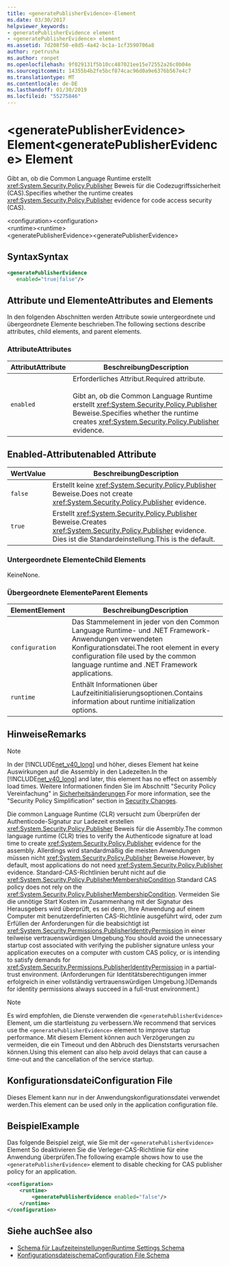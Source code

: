 ```yaml
---
title: <generatePublisherEvidence>-Element
ms.date: 03/30/2017
helpviewer_keywords:
- generatePublisherEvidence element
- <generatePublisherEvidence> element
ms.assetid: 7d208f50-e8d5-4a42-bc1a-1cf3590706a8
author: rpetrusha
ms.author: ronpet
ms.openlocfilehash: 9f029131f5b10cc487021ee15e72552a26c0b04e
ms.sourcegitcommit: 14355b4b2fe5bcf874cac96d0a9e6376b567e4c7
ms.translationtype: MT
ms.contentlocale: de-DE
ms.lasthandoff: 01/30/2019
ms.locfileid: "55275846"
---
```

# <a name="generatepublisherevidence-element"></a><span data-ttu-id="42ebd-102">\<generatePublisherEvidence> Element</span><span class="sxs-lookup"><span data-stu-id="42ebd-102">\<generatePublisherEvidence> Element</span></span>
<span data-ttu-id="42ebd-103">Gibt an, ob die Common Language Runtime erstellt <xref:System.Security.Policy.Publisher> Beweis für die Codezugriffssicherheit (CAS).</span><span class="sxs-lookup"><span data-stu-id="42ebd-103">Specifies whether the runtime creates <xref:System.Security.Policy.Publisher> evidence for code access security (CAS).</span></span>  
  
 <span data-ttu-id="42ebd-104">\<configuration></span><span class="sxs-lookup"><span data-stu-id="42ebd-104">\<configuration></span></span>  
<span data-ttu-id="42ebd-105">\<runtime></span><span class="sxs-lookup"><span data-stu-id="42ebd-105">\<runtime></span></span>  
<span data-ttu-id="42ebd-106">\<generatePublisherEvidence></span><span class="sxs-lookup"><span data-stu-id="42ebd-106">\<generatePublisherEvidence></span></span>  
  
## <a name="syntax"></a><span data-ttu-id="42ebd-107">Syntax</span><span class="sxs-lookup"><span data-stu-id="42ebd-107">Syntax</span></span>  
  
```xml  
<generatePublisherEvidence    
   enabled="true|false"/>  
```  
  
## <a name="attributes-and-elements"></a><span data-ttu-id="42ebd-108">Attribute und Elemente</span><span class="sxs-lookup"><span data-stu-id="42ebd-108">Attributes and Elements</span></span>  
 <span data-ttu-id="42ebd-109">In den folgenden Abschnitten werden Attribute sowie untergeordnete und übergeordnete Elemente beschrieben.</span><span class="sxs-lookup"><span data-stu-id="42ebd-109">The following sections describe attributes, child elements, and parent elements.</span></span>  
  
### <a name="attributes"></a><span data-ttu-id="42ebd-110">Attribute</span><span class="sxs-lookup"><span data-stu-id="42ebd-110">Attributes</span></span>  
  
|<span data-ttu-id="42ebd-111">Attribut</span><span class="sxs-lookup"><span data-stu-id="42ebd-111">Attribute</span></span>|<span data-ttu-id="42ebd-112">Beschreibung</span><span class="sxs-lookup"><span data-stu-id="42ebd-112">Description</span></span>|  
|---------------|-----------------|  
|`enabled`|<span data-ttu-id="42ebd-113">Erforderliches Attribut.</span><span class="sxs-lookup"><span data-stu-id="42ebd-113">Required attribute.</span></span><br /><br /> <span data-ttu-id="42ebd-114">Gibt an, ob die Common Language Runtime erstellt <xref:System.Security.Policy.Publisher> Beweise.</span><span class="sxs-lookup"><span data-stu-id="42ebd-114">Specifies whether the runtime creates <xref:System.Security.Policy.Publisher> evidence.</span></span>|  
  
## <a name="enabled-attribute"></a><span data-ttu-id="42ebd-115">Enabled-Attribut</span><span class="sxs-lookup"><span data-stu-id="42ebd-115">enabled Attribute</span></span>  
  
|<span data-ttu-id="42ebd-116">Wert</span><span class="sxs-lookup"><span data-stu-id="42ebd-116">Value</span></span>|<span data-ttu-id="42ebd-117">Beschreibung</span><span class="sxs-lookup"><span data-stu-id="42ebd-117">Description</span></span>|  
|-----------|-----------------|  
|`false`|<span data-ttu-id="42ebd-118">Erstellt keine <xref:System.Security.Policy.Publisher> Beweise.</span><span class="sxs-lookup"><span data-stu-id="42ebd-118">Does not create <xref:System.Security.Policy.Publisher> evidence.</span></span>|  
|`true`|<span data-ttu-id="42ebd-119">Erstellt <xref:System.Security.Policy.Publisher> Beweise.</span><span class="sxs-lookup"><span data-stu-id="42ebd-119">Creates <xref:System.Security.Policy.Publisher> evidence.</span></span> <span data-ttu-id="42ebd-120">Dies ist die Standardeinstellung.</span><span class="sxs-lookup"><span data-stu-id="42ebd-120">This is the default.</span></span>|  
  
### <a name="child-elements"></a><span data-ttu-id="42ebd-121">Untergeordnete Elemente</span><span class="sxs-lookup"><span data-stu-id="42ebd-121">Child Elements</span></span>  
 <span data-ttu-id="42ebd-122">Keine</span><span class="sxs-lookup"><span data-stu-id="42ebd-122">None.</span></span>  
  
### <a name="parent-elements"></a><span data-ttu-id="42ebd-123">Übergeordnete Elemente</span><span class="sxs-lookup"><span data-stu-id="42ebd-123">Parent Elements</span></span>  
  
|<span data-ttu-id="42ebd-124">Element</span><span class="sxs-lookup"><span data-stu-id="42ebd-124">Element</span></span>|<span data-ttu-id="42ebd-125">Beschreibung</span><span class="sxs-lookup"><span data-stu-id="42ebd-125">Description</span></span>|  
|-------------|-----------------|  
|`configuration`|<span data-ttu-id="42ebd-126">Das Stammelement in jeder von den Common Language Runtime- und .NET Framework-Anwendungen verwendeten Konfigurationsdatei.</span><span class="sxs-lookup"><span data-stu-id="42ebd-126">The root element in every configuration file used by the common language runtime and .NET Framework applications.</span></span>|  
|`runtime`|<span data-ttu-id="42ebd-127">Enthält Informationen über Laufzeitinitialisierungsoptionen.</span><span class="sxs-lookup"><span data-stu-id="42ebd-127">Contains information about runtime initialization options.</span></span>|  
  
## <a name="remarks"></a><span data-ttu-id="42ebd-128">Hinweise</span><span class="sxs-lookup"><span data-stu-id="42ebd-128">Remarks</span></span>  
  
> [!NOTE]
>  <span data-ttu-id="42ebd-129">In der [!INCLUDE[net_v40_long](../../../../../includes/net-v40-long-md.md)] und höher, dieses Element hat keine Auswirkungen auf die Assembly in den Ladezeiten.</span><span class="sxs-lookup"><span data-stu-id="42ebd-129">In the [!INCLUDE[net_v40_long](../../../../../includes/net-v40-long-md.md)] and later, this element has no effect on assembly load times.</span></span> <span data-ttu-id="42ebd-130">Weitere Informationen finden Sie im Abschnitt "Security Policy Vereinfachung" in [Sicherheitsänderungen](../../../../../docs/framework/security/security-changes.md).</span><span class="sxs-lookup"><span data-stu-id="42ebd-130">For more information, see the "Security Policy Simplification" section in [Security Changes](../../../../../docs/framework/security/security-changes.md).</span></span>  
  
 <span data-ttu-id="42ebd-131">Die common Language Runtime (CLR) versucht zum Überprüfen der Authenticode-Signatur zur Ladezeit erstellen <xref:System.Security.Policy.Publisher> Beweis für die Assembly.</span><span class="sxs-lookup"><span data-stu-id="42ebd-131">The common language runtime (CLR) tries to verify the Authenticode signature at load time to create <xref:System.Security.Policy.Publisher> evidence for the assembly.</span></span> <span data-ttu-id="42ebd-132">Allerdings wird standardmäßig die meisten Anwendungen müssen nicht <xref:System.Security.Policy.Publisher> Beweise.</span><span class="sxs-lookup"><span data-stu-id="42ebd-132">However, by default, most applications do not need <xref:System.Security.Policy.Publisher> evidence.</span></span> <span data-ttu-id="42ebd-133">Standard-CAS-Richtlinien beruht nicht auf die <xref:System.Security.Policy.PublisherMembershipCondition>.</span><span class="sxs-lookup"><span data-stu-id="42ebd-133">Standard CAS policy does not rely on the <xref:System.Security.Policy.PublisherMembershipCondition>.</span></span> <span data-ttu-id="42ebd-134">Vermeiden Sie die unnötige Start Kosten im Zusammenhang mit der Signatur des Herausgebers wird überprüft, es sei denn, Ihre Anwendung auf einem Computer mit benutzerdefinierten CAS-Richtlinie ausgeführt wird, oder zum Erfüllen der Anforderungen für die beabsichtigt ist <xref:System.Security.Permissions.PublisherIdentityPermission> in einer teilweise vertrauenswürdigen Umgebung.</span><span class="sxs-lookup"><span data-stu-id="42ebd-134">You should avoid the unnecessary startup cost associated with verifying the publisher signature unless your application executes on a computer with custom CAS policy, or is intending to satisfy demands for <xref:System.Security.Permissions.PublisherIdentityPermission> in a partial-trust environment.</span></span> <span data-ttu-id="42ebd-135">(Anforderungen für Identitätsberechtigungen immer erfolgreich in einer vollständig vertrauenswürdigen Umgebung.)</span><span class="sxs-lookup"><span data-stu-id="42ebd-135">(Demands for identity permissions always succeed in a full-trust environment.)</span></span>  
  
> [!NOTE]
>  <span data-ttu-id="42ebd-136">Es wird empfohlen, die Dienste verwenden die `<generatePublisherEvidence>` Element, um die startleistung zu verbessern.</span><span class="sxs-lookup"><span data-stu-id="42ebd-136">We recommend that services use the `<generatePublisherEvidence>` element to improve startup performance.</span></span>  <span data-ttu-id="42ebd-137">Mit diesem Element können auch Verzögerungen zu vermeiden, die ein Timeout und den Abbruch des Dienststarts verursachen können.</span><span class="sxs-lookup"><span data-stu-id="42ebd-137">Using this element can also help avoid delays that can cause a time-out and the cancellation of the service startup.</span></span>  
  
## <a name="configuration-file"></a><span data-ttu-id="42ebd-138">Konfigurationsdatei</span><span class="sxs-lookup"><span data-stu-id="42ebd-138">Configuration File</span></span>  
 <span data-ttu-id="42ebd-139">Dieses Element kann nur in der Anwendungskonfigurationsdatei verwendet werden.</span><span class="sxs-lookup"><span data-stu-id="42ebd-139">This element can be used only in the application configuration file.</span></span>  
  
## <a name="example"></a><span data-ttu-id="42ebd-140">Beispiel</span><span class="sxs-lookup"><span data-stu-id="42ebd-140">Example</span></span>  
 <span data-ttu-id="42ebd-141">Das folgende Beispiel zeigt, wie Sie mit der `<generatePublisherEvidence>` Element So deaktivieren Sie die Verleger-CAS-Richtlinie für eine Anwendung überprüfen.</span><span class="sxs-lookup"><span data-stu-id="42ebd-141">The following example shows how to use the `<generatePublisherEvidence>` element to disable checking for CAS publisher policy for an application.</span></span>  
  
```xml  
<configuration>  
    <runtime>  
        <generatePublisherEvidence enabled="false"/>  
    </runtime>  
</configuration>  
```  
  
## <a name="see-also"></a><span data-ttu-id="42ebd-142">Siehe auch</span><span class="sxs-lookup"><span data-stu-id="42ebd-142">See also</span></span>
- [<span data-ttu-id="42ebd-143">Schema für Laufzeiteinstellungen</span><span class="sxs-lookup"><span data-stu-id="42ebd-143">Runtime Settings Schema</span></span>](../../../../../docs/framework/configure-apps/file-schema/runtime/index.md)
- [<span data-ttu-id="42ebd-144">Konfigurationsdateischema</span><span class="sxs-lookup"><span data-stu-id="42ebd-144">Configuration File Schema</span></span>](../../../../../docs/framework/configure-apps/file-schema/index.md)
